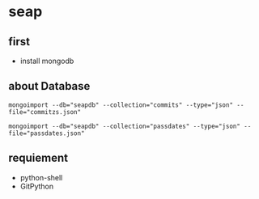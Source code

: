 # seap
## first 
- install mongodb

## about Database
`mongoimport --db="seapdb" --collection="commits" --type="json" --file="commitzs.json"`

`mongoimport --db="seapdb" --collection="passdates" --type="json" --file="passdates.json"`
## requiement
- python-shell
- GitPython
